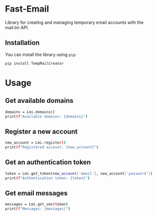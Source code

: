 # Fast-Email

Library for creating and managing temporary email accounts with the mail.tm API.

## Installation

You can install the library using `pip`:

```bash
pip install TempMailCreator
```

# Usage
## Get available domains

```bash
domains = Lmi.domains()
print(f"Available domains: {domains}")
```
## Register a new account

```bash
new_account = Lmi.register()
print(f"Registered account: {new_account}")
```
## Get an authentication token

```bash
token = Lmi.get_token(new_account['email'], new_account['password'])
print(f"Authentication token: {token}")
```
## Get email messages

```bash
messages = Lmi.get_sms(token)
print(f"Messages: {messages}")
```